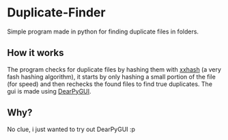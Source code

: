 # Duplicate-Finder

Simple program made in python for finding duplicate files in folders.

## How it works

The program checks for duplicate files by hashing them with [xxhash](https://xxhash.com) (a very fash hashing algorithm), it starts by only hashing a small portion of the file (for speed) and then rechecks the found files to find true duplicates. The gui is made using [DearPyGUI](https://github.com/hoffstadt/DearPyGui).

## Why?

No clue, i just wanted to try out DearPyGUI :p
